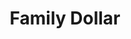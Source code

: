 ---
title: "Family Dollar"
url: /rapid-city/family-dollar-east-saint-patrick-street/
shop: variety store
---